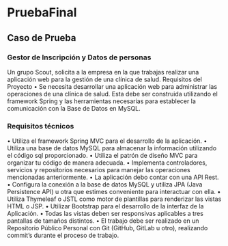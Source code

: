 # PruebaFinal

## Caso de Prueba

### Gestor de Inscripción y Datos de personas
Un grupo Scout, solicita a la empresa en la que trabajas realizar una aplicación web
para la gestión de una clínica de salud.
Requisitos del Proyecto
• Se necesita desarrollar una aplicación web para administrar las operaciones de una
clínica de salud. Esta debe ser construida utilizando el framework Spring y las
herramientas necesarias para establecer la comunicación con la Base de Datos en
MySQL.
### Requisitos técnicos
• Utiliza el framework Spring MVC para el desarrollo de la aplicación.
• Utiliza una base de datos MySQL para almacenar la información utilizando el código
sql proporcionado.
• Utiliza el patrón de diseño MVC para organizar tu código de manera adecuada.
• Implementa controladores, servicios y repositorios necesarios para manejar las
operaciones mencionadas anteriormente.
• La aplicación debo contar con una API Rest.
• Configura la conexión a la base de datos MySQL y utiliza JPA (Java Persistence API)
u otra que estimes conveniente para interactuar con ella.
• Utiliza Thymeleaf o JSTL como motor de plantillas para renderizar las vistas HTML o
JSP.
• Utilizar Bootstrap para el desarrollo de la interfaz de la Aplicación.
• Todas las vistas deben ser responsivas aplicables a tres pantallas de tamaños
distintos.
• El trabajo debe ser realizado en un Repositorio Público Personal con Git (GitHub,
GitLab u otro), realizando commit’s durante el proceso de trabajo.
